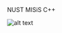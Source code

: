NUST MISiS C++

![alt text](https://pngimage.net/wp-content/uploads/2018/06/%D0%BF%D0%B0%D0%BF%D0%B8%D1%87-png-7.png)